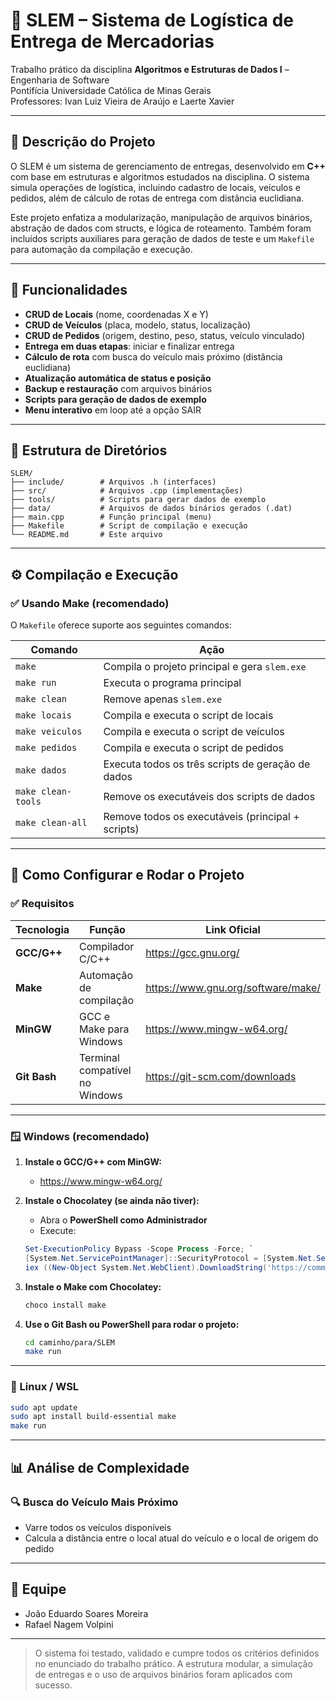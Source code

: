 # 🚚 SLEM – Sistema de Logística de Entrega de Mercadorias

Trabalho prático da disciplina **Algoritmos e Estruturas de Dados I** – Engenharia de Software  
Pontifícia Universidade Católica de Minas Gerais  
Professores: Ivan Luiz Vieira de Araújo e Laerte Xavier

---

## 📌 Descrição do Projeto

O SLEM é um sistema de gerenciamento de entregas, desenvolvido em **C++** com base em estruturas e algoritmos estudados na disciplina. O sistema simula operações de logística, incluindo cadastro de locais, veículos e pedidos, além de cálculo de rotas de entrega com distância euclidiana.

Este projeto enfatiza a modularização, manipulação de arquivos binários, abstração de dados com structs, e lógica de roteamento. Também foram incluídos scripts auxiliares para geração de dados de teste e um `Makefile` para automação da compilação e execução.

---

## 🎯 Funcionalidades

- **CRUD de Locais** (nome, coordenadas X e Y)
- **CRUD de Veículos** (placa, modelo, status, localização)
- **CRUD de Pedidos** (origem, destino, peso, status, veículo vinculado)
- **Entrega em duas etapas**: iniciar e finalizar entrega
- **Cálculo de rota** com busca do veículo mais próximo (distância euclidiana)
- **Atualização automática de status e posição**
- **Backup e restauração** com arquivos binários
- **Scripts para geração de dados de exemplo**
- **Menu interativo** em loop até a opção SAIR

---

## 📁 Estrutura de Diretórios

```
SLEM/
├── include/        # Arquivos .h (interfaces)
├── src/            # Arquivos .cpp (implementações)
├── tools/          # Scripts para gerar dados de exemplo
├── data/           # Arquivos de dados binários gerados (.dat)
├── main.cpp        # Função principal (menu)
├── Makefile        # Script de compilação e execução
└── README.md       # Este arquivo
```

---

## ⚙️ Compilação e Execução

### ✅ Usando Make (recomendado)

O `Makefile` oferece suporte aos seguintes comandos:

| Comando             | Ação                                                      |
|---------------------|-----------------------------------------------------------|
| `make`              | Compila o projeto principal e gera `slem.exe`             |
| `make run`          | Executa o programa principal                              |
| `make clean`        | Remove apenas `slem.exe`                                  |
| `make locais`       | Compila e executa o script de locais                      |
| `make veiculos`     | Compila e executa o script de veículos                    |
| `make pedidos`      | Compila e executa o script de pedidos                     |
| `make dados`        | Executa todos os três scripts de geração de dados         |
| `make clean-tools`  | Remove os executáveis dos scripts de dados                |
| `make clean-all`    | Remove todos os executáveis (principal + scripts)         |

---

## 🧰 Como Configurar e Rodar o Projeto

### ✅ Requisitos

| Tecnologia | Função                         | Link Oficial                                      |
|------------|--------------------------------|---------------------------------------------------|
| **GCC/G++**| Compilador C/C++               | https://gcc.gnu.org/                              |
| **Make**   | Automação de compilação        | https://www.gnu.org/software/make/               |
| **MinGW**  | GCC e Make para Windows        | https://www.mingw-w64.org/                        |
| **Git Bash** | Terminal compatível no Windows| https://git-scm.com/downloads                    |

---

### 🪟 Windows (recomendado)

1. **Instale o GCC/G++ com MinGW:**
   - https://www.mingw-w64.org/

2. **Instale o Chocolatey (se ainda não tiver):**
   - Abra o **PowerShell como Administrador**
   - Execute:

   ```powershell
   Set-ExecutionPolicy Bypass -Scope Process -Force; `
   [System.Net.ServicePointManager]::SecurityProtocol = [System.Net.ServicePointManager]::SecurityProtocol -bor 3072; `
   iex ((New-Object System.Net.WebClient).DownloadString('https://community.chocolatey.org/install.ps1'))
   ```

3. **Instale o Make com Chocolatey:**

   ```powershell
   choco install make
   ```

4. **Use o Git Bash ou PowerShell para rodar o projeto:**

   ```bash
   cd caminho/para/SLEM
   make run
   ```

---

### 🐧 Linux / WSL

```bash
sudo apt update
sudo apt install build-essential make
make run
```

---

## 📊 Análise de Complexidade

### 🔍 Busca do Veículo Mais Próximo
- Varre todos os veículos disponíveis
- Calcula a distância entre o local atual do veículo e o local de origem do pedido

---

## 👥 Equipe

- João Eduardo Soares Moreira  
- Rafael Nagem Volpini

---

> O sistema foi testado, validado e cumpre todos os critérios definidos no enunciado do trabalho prático. A estrutura modular, a simulação de entregas e o uso de arquivos binários foram aplicados com sucesso.
